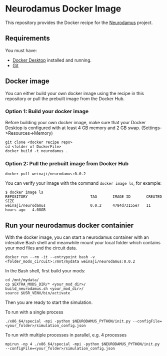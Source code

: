 # Neurodamus Docker Image
This repository provides the Docker recipe for the [Neurodamus](https://github.com/BlueBrain/neurodamus) project.

## Requirements
You must have:
* [Docker Desktop](https://www.docker.com/) installed and running.
* [Git](https://git-scm.com/)

## Docker image
You can either build your own docker image using the recipe in this repository or pull the prebuilt image from the Docker Hub.

### Option 1: Build your docker image
Before building your own docker image, make sure that your Docker Desktop is configured with at least 4 GB memory and 2 GB swap. (Settings->Resources->Memory)
```
git clone <docker recipe repo>
cd <folder of DockerFile>
docker build -t neurodamus .
```
### Option 2: Pull the prebuilt image from Docker Hub
```
docker pull weinaji/neurodamus:0.0.2
```
You can verify your image with the command `docker image ls`, for example:
```
$ docker image ls
REPOSITORY                            TAG       IMAGE ID       CREATED        SIZE
weinaji/neurodamus                    0.0.2     4784d73155e7   11 hours ago   4.08GB
```
## Run your neurodamus docker containier
With the docker image, you can start a neurodamus container with an interative Bash shell and meanwhile mount your local folder which contains your mod files and the circuit data.
```
docker run --rm -it --entrypoint bash -v <folder_mods_circuit>:/mnt/mydata weinaji/neurodamus:0.0.2
```
In the Bash shell, first build your mods:
```
cd /mnt/mydata/
cp $EXTRA_MODS_DIR/* <your_mod_dir>/
build_neurodamus.sh <your_mod_dir>/
source $USR_VENV/bin/activate
```
Then you are ready to start the simulation.

To run with a single process
```
./x86_64/special -mpi -python $NEURODAMUS_PYTHON/init.py --configFile=<your_folder>/simulation_config.json
```
To run with multiple processes in parallel, e.g. 4 processes
```
mpirun -np 4 ./x86_64/special -mpi -python $NEURODAMUS_PYTHON/init.py --configFile=<your_folder>/simulation_config.json
```
